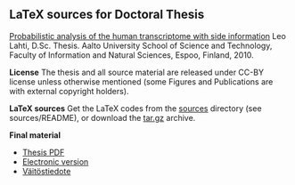 ## LaTeX sources for Doctoral Thesis

[Probabilistic analysis of the human transcriptome with side information](http://lib.tkk.fi/Diss/2010/isbn9789526033686) Leo Lahti, D.Sc. Thesis. Aalto University School of Science and Technology, Faculty of Information and Natural Sciences, Espoo, Finland, 2010. 

**License** The thesis and all source material are released under CC-BY license
unless otherwise mentioned (some Figures and Publications are with
external copyright holders).

**LaTeX sources** Get the LaTeX codes from the [sources](sources/)
directory (see sources/README), or download the
[tar.gz](https://github.com/antagomir/thesis/blob/master/thesis-sources-LeoLahti.tar.gz)
archive.

**Final material**
* [Thesis PDF](sources/publications/thesis-LeoLahti-2010.pdf)
* [Electronic version](http://lib.tkk.fi/Diss/2010/isbn9789526033686)
* [Väitöstiedote](Vaitostiedote-LeoLahti-20101207.pdf)



